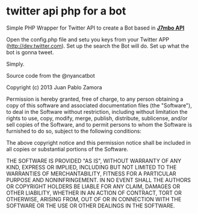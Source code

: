 twitter api php for a bot
======================
Simple PHP Wrapper for Twitter API to create a Bot based in **[J7mbo API](https://github.com/J7mbo/twitter-api-php/)**

Open the config.php file and setu you keys from your Twitter APP (http://dev.twitter.com).
Set up the search the Bot will do.
Set up what the bot is gonna tweet.

Simply.

Source code from the @nyancatbot

Copyright (c) 2013 Juan Pablo Zamora

Permission is hereby granted, free of charge, to any person obtaining a copy of this software and associated documentation files (the "Software"), to deal in the Software without restriction, including without limitation the rights to use, copy, modify, merge, publish, distribute, sublicense, and/or sell copies of the Software, and to permit persons to whom the Software is furnished to do so, subject to the following conditions:

The above copyright notice and this permission notice shall be included in all copies or substantial portions of the Software.

THE SOFTWARE IS PROVIDED "AS IS", WITHOUT WARRANTY OF ANY KIND, EXPRESS OR IMPLIED, INCLUDING BUT NOT LIMITED TO THE WARRANTIES OF MERCHANTABILITY, FITNESS FOR A PARTICULAR PURPOSE AND NONINFRINGEMENT. IN NO EVENT SHALL THE AUTHORS OR COPYRIGHT HOLDERS BE LIABLE FOR ANY CLAIM, DAMAGES OR OTHER LIABILITY, WHETHER IN AN ACTION OF CONTRACT, TORT OR OTHERWISE, ARISING FROM, OUT OF OR IN CONNECTION WITH THE SOFTWARE OR THE USE OR OTHER DEALINGS IN THE SOFTWARE.
